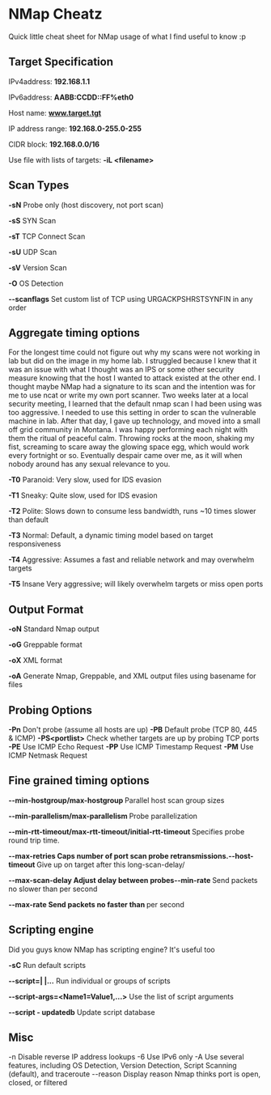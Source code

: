 # NMap Cheatz
Quick little cheat sheet for NMap usage of what I find useful to know :p


Target Specification
-
IPv4address: **192.168.1.1**

IPv6address: **AABB:CCDD::FF%eth0**

Host name: **www.target.tgt**

IP address range: **192.168.0-255.0-255**

CIDR block: **192.168.0.0/16**

Use file with lists of targets: **-iL \<filename>**

Scan Types
-

**\-sN** Probe only (host discovery, not port scan)

**\-sS** SYN Scan

**\-sT** TCP Connect Scan

**\-sU** UDP Scan

**\-sV** Version Scan

**\-O** OS Detection

**--scanflags** Set custom list of TCP  using  URGACKPSHRSTSYNFIN in any order

  
Aggregate timing options
-
For the longest time could not figure out why my scans were not working in lab but did on the image in my home lab. I struggled because I knew that it was an issue with what I thought was an IPS or some other security measure knowing that the host I wanted to attack existed at the other end. I thought maybe NMap had a signature to its scan and the intention was for me to use ncat or write my own port scanner. Two weeks later at a local security meeting, I learned that the default nmap scan I had been using was too aggressive. I needed to use this setting in order to scan the vulnerable machine in lab. After that day, I gave up technology, and moved into a small off grid community in Montana. I was happy performing each night with them the ritual of peaceful calm.  Throwing rocks at the moon, shaking my fist, screaming to scare away the glowing space egg, which would work every fortnight or so. Eventually despair came over me, as it will when nobody around has any sexual relevance to you. 

**\-T0** Paranoid: Very slow, used for IDS evasion

**\-T1** Sneaky: Quite slow, used for IDS evasion

**\-T2** Polite: Slows down to consume less  bandwidth, runs ~10 times slower than default

**\-T3** Normal: Default, a dynamic timing model  based on target responsiveness

**\-T4** Aggressive: Assumes a fast and reliable network and may overwhelm targets

**\-T5** Insane Very aggressive; will likely overwhelm targets or miss open ports

Output Format
-

**\-oN** Standard Nmap output

**\-oG** Greppable format

**\-oX** XML format

**\-oA** <basename> Generate Nmap, Greppable, and XML  output files using basename for files
  
Probing Options
-

**-Pn** Don't probe (assume all hosts are up)
**-PB** Default probe (TCP 80, 445 & ICMP)
**-PS\<portlist>** Check whether targets are up by probing TCP ports
**-PE** Use ICMP Echo Request
**-PP** Use ICMP Timestamp Request
**-PM** Use ICMP Netmask Request
  
Fine grained timing options
-

**\-\-min-hostgroup/max-hostgroup <size>** Parallel host scan group sizes
  
**--min-parallelism/max-parallelism <numprobes>** Probe parallelization
  
**--min-rtt-timeout/max-rtt-timeout/initial-rtt-timeout <time>** Specifies probe round trip time.
  
**--max-retries <tries>Caps number of port scan probe retransmissions.--host-timeout <time>** Give up on target after this long-scan-delay/
  
**--max-scan-delay <time>Adjust delay between probes--min-rate <number>** Send packets no slower than <number> per second
  
**--max-rate <number>Send packets no faster than <number>** per second
  
  

Scripting engine
- 
Did you guys know NMap has scripting engine? It's useful too

**\-sC** Run default scripts

**--script=<ScriptName>|  <ScriptCategory>|<ScriptDir>...** Run individual or groups of scripts
  
**--script-args=<Name1=Value1,...>** Use the list of script arguments

**--script - updatedb** Update script database

Misc
-
-n Disable reverse IP address lookups
-6 Use IPv6 only
-A Use several features, including OS Detection, Version Detection, Script Scanning (default), and traceroute
--reason Display reason Nmap thinks port is open, closed, or filtered
